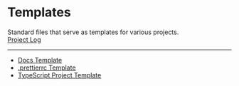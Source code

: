# Templates  

Standard files that serve as templates for various projects.  
[Project Log](docs/index.md)  

---

- [Docs Template](docs_template/docs/index.md)  
- [.prettierrc Template](prettierrc_template.md)
- [TypeScript Project Template](typescript_project_template.md)